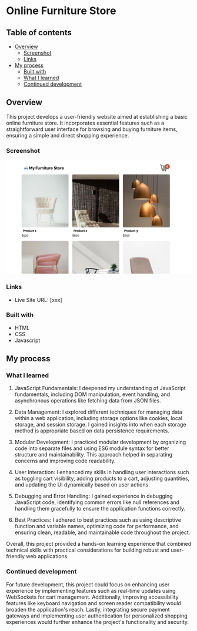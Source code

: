 # Online Furniture Store

## Table of contents

- [Overview](#overview)
  - [Screenshot](#screenshot)
  - [Links](#links)
- [My process](#my-process)
  - [Built with](#built-with)
  - [What I learned](#what-i-learned)
  - [Continued development](#continued-development)

## Overview

This project develops a user-friendly website aimed at establishing a basic online furniture store. It incorporates essential features such as a straightforward user interface for browsing and buying furniture items, ensuring a simple and direct shopping experience.

### Screenshot

![image](screenshot.jpg)

### Links

- Live Site URL: [xxx]

### Built with

- HTML
- CSS
- Javascript

## My process

### What I learned

1. JavaScript Fundamentals: I deepened my understanding of JavaScript fundamentals, including DOM manipulation, event handling, and asynchronous operations like fetching data from JSON files.

2. Data Management: I explored different techniques for managing data within a web application, including storage options like cookies, local storage, and session storage. I gained insights into when each storage method is appropriate based on data persistence requirements.

3. Modular Development: I practiced modular development by organizing code into separate files and using ES6 module syntax for better structure and maintainability. This approach helped in separating concerns and improving code readability.

4. User Interaction: I enhanced my skills in handling user interactions such as toggling cart visibility, adding products to a cart, adjusting quantities, and updating the UI dynamically based on user actions.

5. Debugging and Error Handling: I gained experience in debugging JavaScript code, identifying common errors like null references and handling them gracefully to ensure the application functions correctly.

6. Best Practices: I adhered to best practices such as using descriptive function and variable names, optimizing code for performance, and ensuring clean, readable, and maintainable code throughout the project.

Overall, this project provided a hands-on learning experience that combined technical skills with practical considerations for building robust and user-friendly web applications.

### Continued development

For future development, this project could focus on enhancing user experience by implementing features such as real-time updates using WebSockets for cart management. Additionally, improving accessibility features like keyboard navigation and screen reader compatibility would broaden the application's reach. Lastly, integrating secure payment gateways and implementing user authentication for personalized shopping experiences would further enhance the project's functionality and security.
